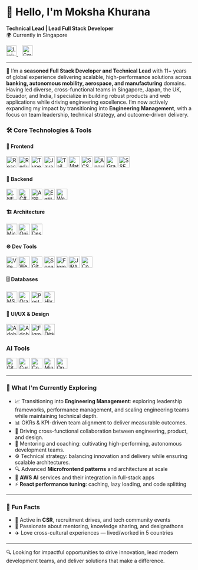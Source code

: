 # 👋 Hello, I'm Moksha Khurana

**Technical Lead | Lead Full Stack Developer**  
🌍 Currently in Singapore
<p>
  <a href="https://www.linkedin.com/in/moksha-khurana/" target="_blank" rel="noopener noreferrer">
    <img src="https://img.shields.io/badge/LinkedIn-0A66C2?style=for-the-badge&logo=linkedin&logoColor=white" height="28" alt="LinkedIn"/>
  </a>
  &nbsp;&nbsp;
  <a href="mailto:moksha.khurana1530@gmail.com" target="_blank" rel="noopener noreferrer">
    <img src="https://img.shields.io/badge/Gmail-D14836?style=for-the-badge&logo=gmail&logoColor=white" height="28" alt="Gmail"/>
  </a>
</p>

---

🚀 I’m a **seasoned Full Stack Developer and Technical Lead** with 11+ years of global experience delivering scalable, high-performance solutions across **banking, autonomous mobility, aerospace, and manufacturing** domains. Having led diverse, cross-functional teams in Singapore, Japan, the UK, Ecuador, and India, I specialize in building robust products and web applications while driving engineering excellence. I’m now actively expanding my impact by transitioning into **Engineering Management**, with a focus on team leadership, technical strategy, and outcome-driven delivery.

### 🛠️ Core Technologies & Tools

#### 🚀 Frontend
<p align="left">
  <img src="https://img.shields.io/badge/-React-000?&logo=react" height="30" alt="React"/>
  <img src="https://img.shields.io/badge/-Redux-000?&logo=redux" height="30" alt="Redux"/>
  <img src="https://img.shields.io/badge/-TypeScript-000?&logo=typescript" height="30" alt="TypeScript"/>
  <img src="https://img.shields.io/badge/-JavaScript-000?&logo=javascript" height="30" alt="JavaScript"/>
  <img src="https://img.shields.io/badge/-TailwindCSS-000?&logo=tailwind-css" height="30" alt="TailwindCSS"/>
  <img src="https://img.shields.io/badge/-MaterialUI-000?&logo=mui" height="30" alt="MaterialUI"/>
  <img src="https://img.shields.io/badge/-SCSS-000?&logo=sass" height="30" alt="SCSS"/>
  <img src="https://img.shields.io/badge/-Angular-000?&logo=angular" height="30" alt="Angular"/>
  <img src="https://img.shields.io/badge/-GraphQL-000?&logo=graphql" height="30" alt="GraphQL"/>
  <img src="https://img.shields.io/badge/-SSE-000?&logo=cloudflare" height="30" alt="SSE"/>
</p>

#### 🧩 Backend
<p align="left">
  <img src="https://img.shields.io/badge/-.NET_Core-000?&logo=dotnet" height="30" alt=".NET Core"/>
  <img src="https://img.shields.io/badge/-C%23-000?&logo=c-sharp" height="30" alt="C#"/>
  <img src="https://img.shields.io/badge/-ASP.NET-000?&logo=dotnet" height="30" alt="ASP.NET"/>
  <img src="https://img.shields.io/badge/-Entity_Framework-000?&logo=microsoft" height="30" alt="Entity Framework"/>
  <img src="https://img.shields.io/badge/-Web_API-000?&logo=apachespark" height="30" alt="Web API"/>
</p>

#### 🏗️ Architecture
<p align="left">
  <img src="https://img.shields.io/badge/-Microfrontend-000?&logo=microstrategy" height="30" alt="Microfrontend"/>
  <img src="https://img.shields.io/badge/-Onion_Architecture-000?&logo=visualstudio" height="30" alt="Onion Architecture"/>
  <img src="https://img.shields.io/badge/-Design_Patterns-000?&logo=gitbook" height="30" alt="Design Patterns"/>
</p>

#### ⚙️ Dev Tools
<p align="left">
  <img src="https://img.shields.io/badge/-Vite-000?&logo=vite" height="30" alt="Vite"/>
  <img src="https://img.shields.io/badge/-Webpack-000?&logo=webpack" height="30" alt="Webpack"/>
  <img src="https://img.shields.io/badge/-GitHub-000?&logo=github" height="30" alt="GitHub"/>
  <img src="https://img.shields.io/badge/-SonarQube-000?&logo=sonarqube" height="30" alt="SonarQube"/>
  <img src="https://img.shields.io/badge/-Figma-000?&logo=figma" height="30" alt="Figma"/>
  <img src="https://img.shields.io/badge/-JIRA-000?&logo=jira" height="30" alt="JIRA"/>
  <img src="https://img.shields.io/badge/-Confluence-000?&logo=confluence" height="30" alt="Confluence"/>
</p>

#### 🗄️ Databases
<p align="left">
  <img src="https://img.shields.io/badge/-MS_SQL-000?&logo=microsoft-sql-server" height="30" alt="MS SQL"/>
  <img src="https://img.shields.io/badge/-Oracle-000?&logo=oracle" height="30" alt="Oracle"/>
  <img src="https://img.shields.io/badge/-PostgreSQL-000?&logo=postgresql" height="30" alt="PostgreSQL"/>
  <img src="https://img.shields.io/badge/-Hive-000?&logo=apache-hive" height="30" alt="Hive"/>
</p>

#### 🎨 UI/UX & Design
<p align="left">
  <img src="https://img.shields.io/badge/-Adobe_XD-000?&logo=adobe-xd" height="30" alt="Adobe XD"/>
  <img src="https://img.shields.io/badge/-Adobe_Illustrator-000?&logo=adobe-illustrator" height="30" alt="Adobe Illustrator"/>
  <img src="https://img.shields.io/badge/-Figma-000?&logo=figma" height="30" alt="Figma"/>
  <img src="https://img.shields.io/badge/-Design_Thinking-000?&logo=affinitydesigner" height="30" alt="Design Thinking"/>
</p>

### AI Tools
<p align="left"> <img src="https://img.shields.io/badge/-GitHub_Copilot-000?&logo=github&logoColor=white" height="30" alt="GitHub Copilot"/> <img src="https://img.shields.io/badge/-Cursor_AI-000?&logo=openai&logoColor=white" height="30" alt="Cursor AI"/> <img src="https://img.shields.io/badge/-Codium_AI-000?&logo=codio&logoColor=white" height="30" alt="Codium AI"/> <img src="https://img.shields.io/badge/-Mintlify-000?&logo=markdown&logoColor=white" height="30" alt="Mintlify"/> <img src="https://img.shields.io/badge/-OpenAI_APIs-000?&logo=openai&logoColor=white" height="30" alt="OpenAI APIs"/></p>

---

### 🌱 What I'm Currently Exploring

- 📈 Transitioning into **Engineering Management**: exploring leadership frameworks, performance management, and scaling engineering teams while maintaining technical depth.
- 📊 OKRs & KPI-driven team alignment to deliver measurable outcomes.
- 🤝 Driving cross-functional collaboration between engineering, product, and design.
- 🧠 Mentoring and coaching: cultivating high-performing, autonomous development teams.
- ⚙️ Technical strategy: balancing innovation and delivery while ensuring scalable architectures.
- 🔍 Advanced **Microfrontend patterns** and architecture at scale
- 🚀 **AWS AI** services and their integration in full-stack apps
- ⚡ **React performance tuning**: caching, lazy loading, and code splitting

---

### 📌 Fun Facts
- 📢 Active in **CSR**, recruitment drives, and tech community events
- 💬 Passionate about mentoring, knowledge sharing, and designathons
- ✈️ Love cross-cultural experiences — lived/worked in 5 countries

---

🔍 Looking for impactful opportunities to drive innovation, lead modern development teams, and deliver solutions that make a difference.
